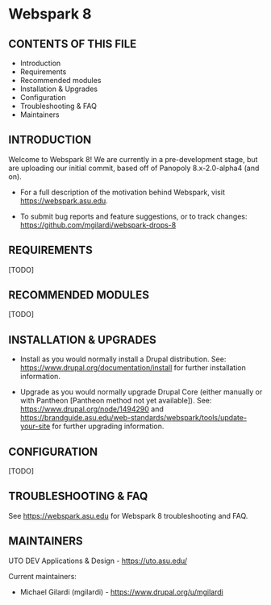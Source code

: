 # Webspark 8

CONTENTS OF THIS FILE
---------------------

 * Introduction
 * Requirements
 * Recommended modules
 * Installation & Upgrades
 * Configuration
 * Troubleshooting & FAQ
 * Maintainers



INTRODUCTION
------------

 Welcome to Webspark 8! We are currently in a pre-development stage, but are
 uploading our initial commit, based off of Panopoly 8.x-2.0-alpha4 (and on).

  * For a full description of the motivation behind Webspark, visit
    https://webspark.asu.edu.

  * To submit bug reports and feature suggestions, or to track changes:
    https://github.com/mgilardi/webspark-drops-8



REQUIREMENTS
------------

 [TODO]



RECOMMENDED MODULES
-------------------

 [TODO]



INSTALLATION & UPGRADES
-----------------------

  * Install as you would normally install a Drupal distribution. See:
    https://www.drupal.org/documentation/install for further installation
    information.

  * Upgrade as you would normally upgrade Drupal Core (either manually or with
    Pantheon [Pantheon method not yet available]). See:
    https://www.drupal.org/node/1494290 and
    https://brandguide.asu.edu/web-standards/webspark/tools/update-your-site for
    further upgrading information.



CONFIGURATION
-------------

 [TODO]



TROUBLESHOOTING & FAQ
---------------------

 See https://webspark.asu.edu for Webspark 8 troubleshooting and FAQ.



MAINTAINERS
-----------

 UTO DEV Applications & Design - https://uto.asu.edu/

 Current maintainers:
  * Michael Gilardi (mgilardi) - https://www.drupal.org/u/mgilardi
